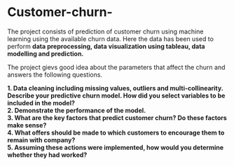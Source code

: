# Customer-churn-

The project consists of prediction of customer churn using machine learning using the available churn data. 
Here the data has been used to perform **data preprocessing, data visualization using tableau, data modelling and prediction.**

The project gievs good idea about the parameters that affect the churn and answers the following questions.

**1. Data cleaning including missing values, outliers and multi-collinearity. Describe your predictive churn model. How did you select variables to be included in the model?**\
**2. Demonstrate the performance of the model.**\
**3. What are the key factors that predict customer churn? Do these factors make sense?**\
**4. What offers should be made to which customers to encourage them to remain with company?**\
**5. Assuming these actions were implemented, how would you determine whether they had worked?**

